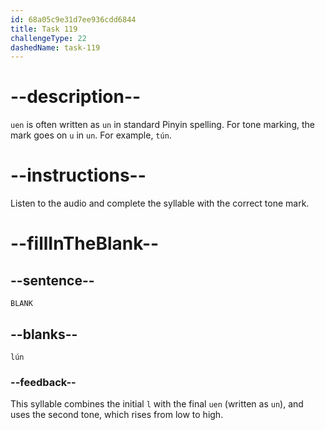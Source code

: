 ```yaml
---
id: 68a05c9e31d7ee936cdd6844
title: Task 119
challengeType: 22
dashedName: task-119
---
```


<!-- (Audio) A: lún -->

# --description--

`uen` is often written as `un` in standard Pinyin spelling. For tone marking, the mark goes on `u` in `un`. For example, `tún`.

# --instructions--

Listen to the audio and complete the syllable with the correct tone mark.

# --fillInTheBlank--

## --sentence--

`BLANK`

## --blanks--

`lún`

### --feedback--

This syllable combines the initial `l` with the final `uen` (written as `un`), and uses the second tone, which rises from low to high.

